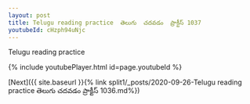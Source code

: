 ```yaml
---
layout: post
title: Telugu reading practice  తెలుగు  చదవడం  ప్రాక్టీస్ 1037
youtubeId: cHzph94uNjc
---
```

 
 
Telugu reading practice
 
 
 
 
 


{% include youtubePlayer.html id=page.youtubeId %}
 
[Next]({{ site.baseurl }}{% link  split1/_posts/2020-09-26-Telugu reading practice  తెలుగు  చదవడం  ప్రాక్టీస్ 1036.md%})
 
